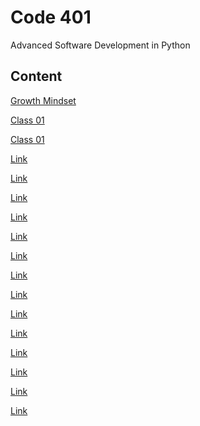 # Code 401

Advanced Software Development in Python

## Content

[Growth Mindset](../Code-401/growth-mindset.md)

[Class 01](../Code-401/class-01.md)

[Class 01](../Code-401/class-01.md)

[Link]()

[Link]()

[Link]()

[Link]()

[Link]()

[Link]()

[Link]()

[Link]()

[Link]()

[Link]()

[Link]()

[Link]()

[Link]()

[Link]()
